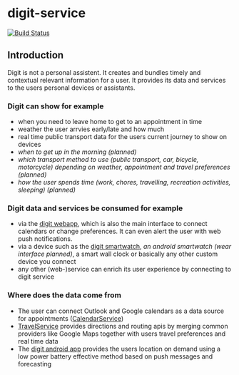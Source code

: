 # digit-service
[![Build Status](https://dev.azure.com/raphaelhauk/digit/_apis/build/status/tuwrraphael.digit-service?branchName=master)](https://dev.azure.com/raphaelhauk/digit/_build/latest?definitionId=1&branchName=master)
## Introduction
Digit is not a personal assistent. It creates and bundles timely and contextual relevant information for a user. It provides its data and services to the users personal devices or assistants.

### Digit can show for example
* when you need to leave home to get to an appointment in time
* weather the user arrvies early/late and how much
* real time public transport data for the users current journey to show on devices
* _when to get up in the morning (planned)_
* _which transport method to use (public transport, car, bicycle, motorcycle) depending on weather, appointment and travel preferences (planned)_
* _how the user spends time (work, chores, travelling, recreation activities, sleeping) (planned)_

### Digit data and services be consumed for example
* via the [digit webapp](https://github.com/tuwrraphael/digit-webapp), which is also the main interface to connect calendars or change preferences. It can even alert the user with web push notifications.
* via a device such as the [digit smartwatch](https://github.com/tuwrraphael/digit-watch), _an android smartwatch (wear interface planned)_, a smart wall clock or basically any other custom device you connect
* any other (web-)service can enrich its user experience by connecting to digit service

### Where does the data come from
* The user can connect Outlook and Google calendars as a data source for appointments ([CalendarService](https://github.com/tuwrraphael/CalendarService))
* [TravelService](https://github.com/tuwrraphael/TravelService) provides directions and routing apis by merging common providers like Google Maps together with users travel preferences and real time data
* The [digit android app](https://github.com/tuwrraphael/digit-app-android) provides the users location on demand using a low power battery effective method based on push messages and forecasting
